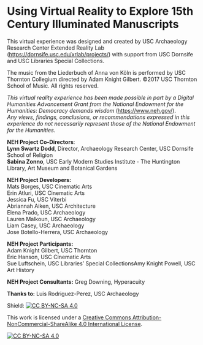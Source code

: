 # Using Virtual Reality to Explore 15th Century Illuminated Manuscripts



This virtual experience was designed and created by USC Archaeology Research Center Extended Reality Lab (https://dornsife.usc.edu/xrlab/projects/) with support from USC Dornsife and USC Libraries Special Collections. 

The music from the Liederbuch of Anna von Köln is performed by USC Thornton Collegium directed by Adam Knight Gilbert. ©2017 USC Thornton School of Music. All rights reserved.



*This virtual reality experience has been made possible in part by a Digital Humanities Advancement Grant from the National Endowment for the Humanities: Democracy demands wisdom* (https://www.neh.gov/).<br/>
*Any views, findings, conclusions, or recommendations expressed in this experience do not necessarily represent those of the National Endowment for the Humanities.*



**NEH Project Co-Directors**: <br/>
**Lynn Swartz Dodd**, Director, Archaeology Research Center, USC Dornsife School of Religion<br/>
**Sabina Zonno**, USC Early Modern Studies Institute - The Huntington Library, Art Museum and Botanical Gardens

**NEH Project Developers:**<br/>
Mats Borges, USC Cinematic Arts<br/>
Erin Atluri, USC Cinematic Arts<br/>
Jessica Fu, USC Viterbi<br/>
Abriannah Aiken, USC Architecture<br/>
Elena Prado, USC Archaeology<br/>
Lauren Malkoun, USC Archaeology<br/>
Liam Casey, USC Archaeology<br/>
Jose Botello-Herrera, USC Archaeology<br/>

**NEH Project Participants:** <br/>
Adam Knight Gilbert, USC Thornton<br/>
Eric Hanson, USC Cinematic Arts<br/>
Sue Luftschein, USC Libraries’ Special CollectionsAmy Knight Powell, USC Art History

**NEH Project Consultants:**
Greg Downing, Hyperacuity 

**Thanks to:**
Luis Rodriguez-Perez, USC Archaeology



Shield: [![CC BY-NC-SA 4.0][cc-by-nc-sa-shield]][cc-by-nc-sa]

This work is licensed under a
[Creative Commons Attribution-NonCommercial-ShareAlike 4.0 International License][cc-by-nc-sa].

[![CC BY-NC-SA 4.0][cc-by-nc-sa-image]][cc-by-nc-sa]

[cc-by-nc-sa]: http://creativecommons.org/licenses/by-nc-sa/4.0/
[cc-by-nc-sa-image]: https://licensebuttons.net/l/by-nc-sa/4.0/88x31.png
[cc-by-nc-sa-shield]: https://img.shields.io/badge/License-CC%20BY--NC--SA%204.0-lightgrey.svg





